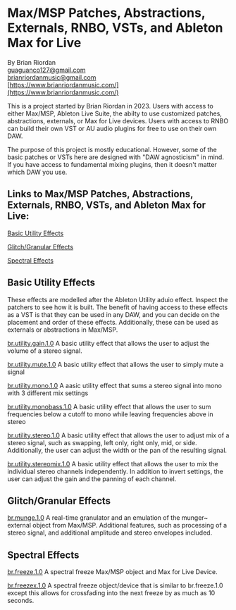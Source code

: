 # Max/MSP Patches, Abstractions, Externals, RNBO, VSTs, and Ableton Max for Live 
   
By Brian Riordan  
[guaguanco127@gmail.com](mailto:guaguanco127@gmail.com)  
[brianriordanmusic@gmail.com](mailto:brianriordanmusic@gmail.com)   
[https://www.brianriordanmusic.com/](https://www.brianriordanmusic.com/) 

This is a project started by Brian Riordan in 2023. Users with access to either Max/MSP, Ableton Live Suite, the abilty to use customized patches, abstractions, externals, or Max for Live devices. Users with access to RNBO can build their own VST or AU audio plugins for free to use on their own DAW. 

The purpose of this project is mostly educational. However, some of the basic patches or VSTs here are designed with "DAW agnosticism" in mind. If you have access to fundamental mixing plugins, then it doesn't matter which DAW you use. 


## Links to Max/MSP Patches, Abstractions, Externals, RNBO, VSTs, and Ableton Max for Live:

[Basic Utility Effects](#utility) 

[Glitch/Granular Effects](#grain)

[Spectral Effects](#spectral) 

## <a name="utility"></a>Basic Utility Effects

These effects are modelled after the Ableton Utility aduio effect. Inspect the patchers to see how it is built. The benefit of having access to these effects as a VST is that they can be used in any DAW, and you can decide on the placement and order of these effects. Additionally, these can be used as externals or abstractions in Max/MSP.  

[br.utility.gain.1.0](https://github.com/guaguanco127/br.utility.gain.1.0)  A basic utility effect that allows the user to adjust the volume of a stereo signal. 

[br.utility.mute.1.0](https://github.com/guaguanco127/br.utility.mute.1.0)  A basic utility effect that allows the user to simply mute a signal

[br.utility.mono.1.0](https://github.com/guaguanco127/br.utility.mono.1.0)  A aasic utility effect that sums a stereo signal into mono with 3 different mix settings

[br.utility.monobass.1.0](https://github.com/guaguanco127/br.utility.monobass.1.0) A basic utility effect that allows the user to sum frequencies below a cutoff to mono while leaving frequencies above in stereo
 
[br.utility.stereo.1.0](https://github.com/guaguanco127/br.utility.stereo.1.0)  A basic utility effect that allows the user to adjust mix of a stereo signal, such as swapping, left only, right only, mid, or side. Additionally, the user can adjust the width or the pan of the resulting signal.

[br.utility.stereomix.1.0](https://github.com/guaguanco127/br.utility.stereomix.1.0) A basic utility effect that allows the user to mix the individual stereo channels independently. In addition to invert settings, the user can adjust the gain and the panning of each channel.  

## <a name="grain"></a>Glitch/Granular Effects

[br.munge.1.0](https://github.com/guaguanco127/br.munge.1.0) A real-time granulator and an emulation of the munger~ external object from Max/MSP. Additional features, such as processing of a stereo signal, and additional amplitude and stereo envelopes included.


## <a name="spectral"></a>Spectral Effects

[br.freeze.1.0](https://github.com/guaguanco127/br.freeze.1.0) A spectral freeze Max/MSP object and Max for Live Device.  

[br.freezex.1.0](https://github.com/guaguanco127/br.freezex.1.0) A spectral freeze object/device that is similar to br.freeze.1.0 except this allows for crossfading into the next freeze by as much as 10 seconds. 







